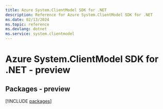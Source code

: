 ```yaml
---
title: Azure System.ClientModel SDK for .NET
description: Reference for Azure System.ClientModel SDK for .NET
ms.date: 02/13/2024
ms.topic: reference
ms.devlang: dotnet
ms.service: system.clientmodel
---
```

# Azure System.ClientModel SDK for .NET - preview
## Packages - preview
[!INCLUDE [packages](system.clientmodel-index.md)]